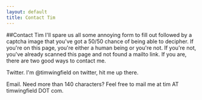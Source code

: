 ```yaml
---
layout: default
title: Contact Tim
---
```

##Contact Tim
I'll spare us all some annoying form to fill out followed by a captcha image that you've got a 50/50 chance of being able to decipher. If you're on this page, you're either a human being or you're not. If you're not, you've already scanned this page and not found a mailto link. If you are, there are two good ways to contact me.

Twitter. I'm @timwingfield on twitter, hit me up there.

Email. Need more than 140 characters? Feel free to mail me at tim AT timwingfield DOT com.
